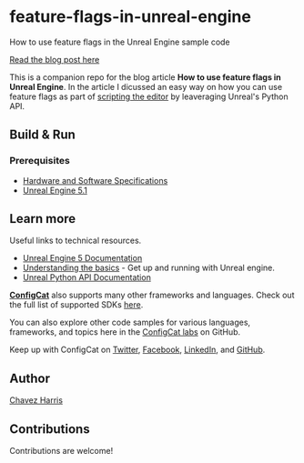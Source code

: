 # feature-flags-in-unreal-engine
How to use feature flags in the Unreal Engine sample code

[Read the blog post here](https://configcat.com/blog/)

This is a companion repo for the blog article **How to use feature flags in Unreal Engine**. In the article I dicussed an easy way on how you can use feature flags as part of [scripting the editor](https://docs.unrealengine.com/5.1/en-US/scripting-the-unreal-editor-using-python/) by leaveraging Unreal's Python API.

## Build & Run

### Prerequisites
- [Hardware and Software Specifications](https://docs.unrealengine.com/5.1/en-US/hardware-and-software-specifications-for-unreal-engine/)
- [Unreal Engine 5.1](https://docs.unrealengine.com/5.1/en-US/installing-unreal-engine/)

## Learn more

Useful links to technical resources.

- [Unreal Engine 5 Documentation](https://docs.unrealengine.com/5.1/en-US/)
- [Understanding the basics](https://docs.unrealengine.com/5.1/en-US/understanding-the-basics-of-unreal-engine/) - Get up and running with Unreal engine.
- [Unreal Python API Documentation](https://docs.unrealengine.com/5.1/en-US/PythonAPI/)

[**ConfigCat**](https://configcat.com) also supports many other frameworks and languages. Check out the full list of supported SDKs [here](https://configcat.com/docs/sdk-reference/overview/).

You can also explore other code samples for various languages, frameworks, and topics here in the [ConfigCat labs](https://github.com/configcat-labs) on GitHub.

Keep up with ConfigCat on [Twitter](https://twitter.com/configcat), [Facebook](https://www.facebook.com/configcat), [LinkedIn](https://www.linkedin.com/company/configcat/), and [GitHub](https://github.com/configcat).

## Author
[Chavez Harris](https://github.com/codedbychavez)

## Contributions
Contributions are welcome!
